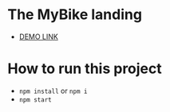 # The MyBike landing
  - [DEMO LINK](https://oleksandrshtonda.github.io/mybike-landing/)

# How to run this project
  - `npm install` or `npm i`
  - `npm start`
